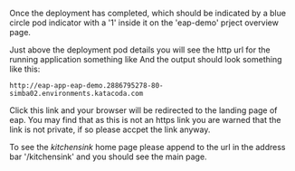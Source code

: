 Once the deployment has completed, which should be indicated by a blue circle pod indicator with a '1' 
inside it on the 'eap-demo' prject overview page.

Just above the deployment pod details you will see the http url for the running application something like
And the output should look something like this:

```text
http://eap-app-eap-demo.2886795278-80-simba02.environments.katacoda.com
```

Click this link and your browser will be redirected to the landing page of eap. You may find that as this is not an https
link you are warned that the link is not private, if so please accpet the link anyway.

To see the _kitchensink_ home page please append to the url in the address bar '/kitchensink' and you should see the main page.

